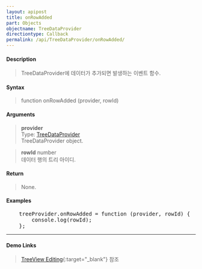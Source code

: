 ```yaml
---
layout: apipost
title: onRowAdded
part: Objects
objectname: TreeDataProvider
directiontype: Callback
permalink: /api/TreeDataProvider/onRowAdded/
---
```


#### Description

> TreeDataProvider에 데이터가 추가되면 발생하는 이벤트 함수.  

#### Syntax

> function onRowAdded (provider, rowId)

#### Arguments

> **provider**  
> Type: [TreeDataProvider](/api/TreeDataProvider/)  
> TreeDataProvider object.  

> **rowId**
> number  
> 데이터 행의 트리 아이디.  

#### Return  

> None.  
  
#### Examples   

<pre class="prettyprint">
    treeProvider.onRowAdded = function (provider, rowId) {
        console.log(rowId);
    };
</pre>

---

#### Demo Links

> [TreeView Editing](http://demo.realgrid.net/Demo/TreeEditing){:target="_blank"} 참조   